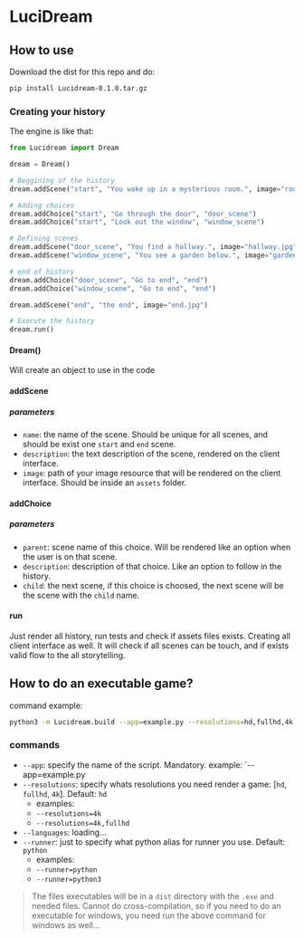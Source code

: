 # LuciDream

## How to use
Download the dist for this repo and do:
```sh
pip install Lucidream-0.1.0.tar.gz
```

### Creating your history
The engine is like that:
```py
from Lucidream import Dream

dream = Dream()

# Beggining of the history
dream.addScene("start", "You wake up in a mysterious room.", image="room.jpg")

# Adding choices
dream.addChoice("start", "Go through the door", "door_scene")
dream.addChoice("start", "Look out the window", "window_scene")

# Defining scenes
dream.addScene("door_scene", "You find a hallway.", image="hallway.jpg")
dream.addScene("window_scene", "You see a garden below.", image="garden.jpg")

# end of history
dream.addChoice("door_scene", "Go to end", "end")
dream.addChoice("window_scene", "Go to end", "end")

dream.addScene("end", "the end", image="end.jpg")

# Execute the history
dream.run()
```

#### Dream()
Will create an object to use in the code

#### addScene

##### parameters
- `name`: the name of the scene. Should be unique for all scenes, and should be exist one `start` and `end` scene.
- `description`: the text description of the scene, rendered on the client interface.
- `image`: path of your image resource that will be rendered on the client interface. Should be inside an `assets` folder.

#### addChoice

##### parameters
- `parent`: scene name of this choice. Will be rendered like an option when the user is on that scene.
- `description`: description of that choice. Like an option to follow in the history.
- `child`: the next scene, if this choice is choosed, the next scene will be the scene with the `child` name.

#### run
Just render all history, run tests and check if assets files exists. Creating all client interface as well.
It will check if all scenes can be touch, and if exists valid flow to the all storytelling.

## How to do an executable game?

command example:
```sh
python3 -m Lucidream.build --app=example.py --resolutions=hd,fullhd,4k
```

### commands

- `--app`: specify the name of the script. Mandatory.
    example: `--app=example.py
- `--resolutions`: specify whats resolutions you need render a game: [`hd`, `fullhd`, `4k`]. Default: `hd`
    - examples:
    - `--resolutions=4k`
    - `--resolutions=4k,fullhd`
- `--languages`: loading...
- `--runner`: just to specify what python alias for runner you use. Default: `python`
    - examples:
    - `--runner=python`
    - `--runner=python3`

> The files executables will be in a `dist` directory with the `.exe` and needed files. Cannot do cross-compilation, so
if you need to do an executable for windows, you need run the above command for windows as well...
